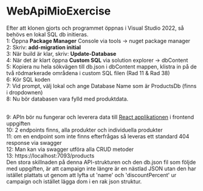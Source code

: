 # WebApiMioExercise

Efter att klonen gjorts och programmet öppnas i Visual Studio 2022, så behövs en lokal SQL db initieras. <br>
1: Öppna <b>Package Manager</b> Console via tools -> nuget package manager<br>
2: Skriv: <b>add-migration initial</b><br>
3: När build är klar, skriv: <b>Update-Database</b><br>
4: När det är klart öppna <b>Custom SQL</b> via solution explorer -> dbContent<br>
5: Kopiera nu hela sökvägen till db.json i dbContent mappen, klistra in på de två rödmarkerade områdena i custom SQL filen (Rad 11 & Rad 38)<br>
6: Kör SQL koden<br>
7: Vid prompt, välj lokal och ange Database Name som är ProductsDb  (finns i dropdownen)<br>
8: Nu bör databasen vara fylld med produktdata.<br>
<br>


9: APIn bör nu fungerar och leverera data till <a href="https://github.com/Johan88Dev/Mio-React">React applikationen</a> i frontend uppgiften<br>
10: 2 endpoints finns, alla produkter och individuella produkter<br>
11: om en endpoint som inte finns efterfrågas så leveras ett standard 404 response via swagger <br>
12: Man kan via swagger utföra alla CRUD metoder<br>
13: https://localhost:7093/products
<br>
Den stora skillnaden på denna API-strukturen och den db.json fil som följde med uppgiften, är att campaign inte längre är en nästlad JSON
utan den har istället plattats ut genom att lyfta ut 'name' och 'discountPercent' ur campaign och istället lägga dom i en rak json struktur.
